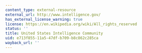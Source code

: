```yaml
---
content_type: external-resource
external_url: http://www.intelligence.gov/
has_external_license_warning: true
license: https://en.wikipedia.org/wiki/All_rights_reserved
status: ''
title: United States Intelligence Community
uid: e713f855-11a5-47df-b709-b8c862c285ca
wayback_url: ''
---
```

